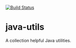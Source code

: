[![Build Status](https://travis-ci.org/GameOSS/java-utils.svg?branch=master)](https://travis-ci.org/GameOSS/java-utils)

java-utils
======

A collection helpful Java utilities.